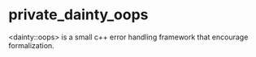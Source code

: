# private_dainty_oops
&lt;dainty::oops> is a small c++ error handling framework that encourage formalization.
